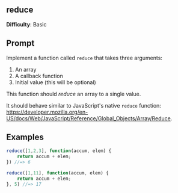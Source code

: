 ## reduce

**Difficulty**: Basic 

## Prompt 

Implement a function called `reduce` that takes three arguments: 

1. An array 
2. A callback function 
3. Initial value (this will be optional)

This function should *reduce* an array to a single value.

It should behave similar to JavaScript's  native `reduce` function: https://developer.mozilla.org/en-US/docs/Web/JavaScript/Reference/Global_Objects/Array/Reduce.

## Examples

```js 
reduce([1,2,3], function(accum, elem) { 
    return accum + elem;
}) //=> 6

reduce([1,11], function(accum, elem) { 
    return accum + elem;
}, 5) //=> 17
```